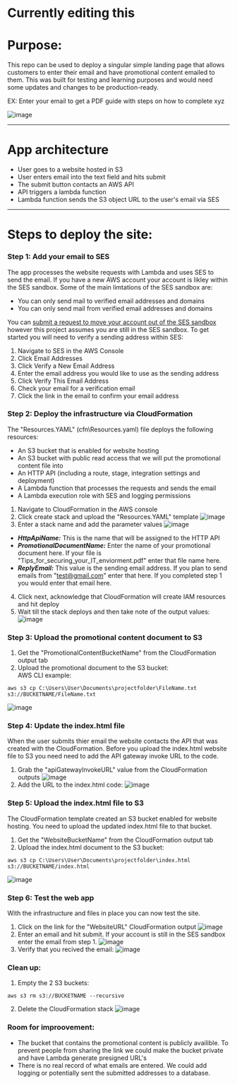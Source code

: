 # Currently editing this
# Purpose:  
This repo can be used to deploy a singular simple landing page that allows customers to enter their email and have promotional content emailed to them. This was built for testing and learning purposes and would need some updates and changes to be production-ready.


EX: Enter your email to get a PDF guide with steps on how to complete xyz

![image](https://user-images.githubusercontent.com/33853931/116800396-aa2d1c00-aace-11eb-9c33-59e64da8e51a.png)
***
# App architecture
* User goes to a website hosted in S3
* User enters email into the text field and hits submit
* The submit button contacts an AWS API
* API triggers a lambda function
* Lambda function sends the S3 object URL to the user's email via SES

***
# Steps to deploy the site:
### Step 1: Add your email to SES
The app processes the website requests with Lambda and uses SES to send the email. If you have a new AWS account your account is likley within the SES sandbox.
Some of the main limtations of the SES sandbox are:
* You can only send mail to verified email addresses and domains
* You can only send mail from verified email addresses and domains

You can [submit a request to move your account out of the SES sandbox](https://docs.aws.amazon.com/ses/latest/DeveloperGuide/request-production-access.html) however this project assumes you are still in the SES sandbox. To get started you will need to verify a sending address within SES:
1.  Navigate to SES in the AWS Console
2.  Click Email Addresses
3.  Click Verify a New Email Address
4.  Enter the email address you would like to use as the sending address
5.  Click Verify This Email Address
6.  Check your email for a verification email 
7.  Click the link in the email to confirm your email address

### Step 2: Deploy the infrastructure via CloudFormation
The "Resources.YAML"  (cfn\Resources.yaml) file deploys the following resources:
* An S3 bucket that is enabled for website hosting
* An S3 bucket with public read access that we will put the promotional content file into
* An HTTP API (including a route, stage, integration settings and deployment)
* A Lambda function that processes the requests and sends the email
* A Lambda execution role with SES and logging permissions 

1. Navigate to CloudFormation in the AWS console 
2. Click create stack and upload the "Resources.YAML" template
![image](https://user-images.githubusercontent.com/33853931/116828065-6982e080-ab6a-11eb-9fc1-446b57c5f8c9.png)
3. Enter a stack name and add the parameter values
![image](https://user-images.githubusercontent.com/33853931/116828366-43f6d680-ab6c-11eb-9a7b-407fdc642cbc.png)
* ***HttpApiName:*** This is the name that will be assigned to the HTTP API
* ***PromotionalDocumentName:*** Enter the name of your promotional document here. If your file is "Tips_for_securing_your_IT_enviorment.pdf" enter that file name here.
* ***ReplyEmail:*** This value is the sending email address. If you plan to send emails from "test@gmail.com" enter that here. If you completed step 1 you would enter that email here.
4. Click next, acknowledge that CloudFormation will create IAM resources and hit deploy
5. Wait till the stack deploys and then take note of the output values:
![image](https://user-images.githubusercontent.com/33853931/116828629-e2d00280-ab6d-11eb-9940-26adfe9de5da.png)

### Step 3: Upload the promotional content document to S3
1. Get the "PromotionalContentBucketName" from the CloudFormation output tab
2. Upload the promotional document to the S3 bucket: <br>
AWS CLI example:
```
aws s3 cp C:\Users\User\Documents\projectfolder\FileName.txt s3://BUCKETNAME/FileName.txt
``` 
![image](https://user-images.githubusercontent.com/33853931/116829114-1b251000-ab71-11eb-85d0-92f787047a66.png)

### Step 4: Update the index.html file
When the user submits thier email the website contacts the API that was created with the CloudFormation.
Before you upload the index.html website file to S3 you need need to add the API gateway invoke URL to the code.
1. Grab the "apiGatewayInvokeURL" value from the CloudFormation outputs
![image](https://user-images.githubusercontent.com/33853931/116829379-bae29e00-ab71-11eb-982c-f019ae2c5e99.png)
2. Add the URL to the index.html code:
![image](https://user-images.githubusercontent.com/33853931/116829411-f1b8b400-ab71-11eb-9129-8e8a656038a5.png)

### Step 5: Upload the index.html file to S3
The CloudFormation template created an S3 bucket enabled for website hosting. You need to upload the updated index.html file to that bucket.
1. Get the "WebsiteBucketName" from the CloudFormation output tab
2. Upload the index.html document to the S3 bucket: <br>
```
aws s3 cp C:\Users\User\Documents\projectfolder\index.html s3://BUCKETNAME/index.html
``` 
![image](https://user-images.githubusercontent.com/33853931/116829573-6a1f7500-ab72-11eb-85ad-67e38f6a7b3d.png)

### Step 6: Test the web app
With the infrastructure and files in place you can now test the site.
1. Click on the link for the "WebsiteURL" CloudFormation output
![image](https://user-images.githubusercontent.com/33853931/116829631-b9fe3c00-ab72-11eb-8efc-943a2a5450e7.png)
2. Enter an email and hit submit. If your account is still in the SES sandbox enter the email from step 1.
![image](https://user-images.githubusercontent.com/33853931/116829740-912a7680-ab73-11eb-8a71-a8695b3d71e4.png)
3.  Verify that you recived the email:
![image](https://user-images.githubusercontent.com/33853931/116829689-2e38df80-ab73-11eb-90db-c263102d4789.png)

### Clean up:
1. Empty the 2 S3 buckets:
```
aws s3 rm s3://BUCKETNAME --recursive
``` 
2. Delete the CloudFormation stack
![image](https://user-images.githubusercontent.com/33853931/116829767-bb7c3400-ab73-11eb-84c2-62fd4e418b25.png)


### Room for improovement:
* The bucket that contains the promotional content is publicly availible. To prevent people from sharing the link we could make the bucket private and have Lambda generate presigned URL's
* There is no real record of what emails are entered. We could add logging or potentially sent the submitted addresses to a database. 
